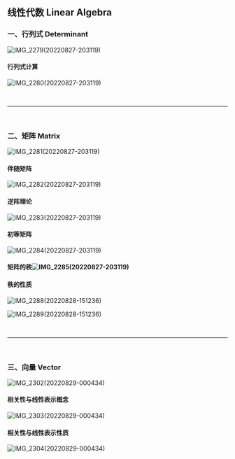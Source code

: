 ## 线性代数 Linear Algebra

### 一、行列式 Determinant

![IMG_2279(20220827-203119)](https://gitee.com/lynbz1018/image/raw/master/img/20220827203349.JPG)

#### 行列式计算

![IMG_2280(20220827-203119)](https://gitee.com/lynbz1018/image/raw/master/img/20220827203417.JPG)

​      

****

​     

### 二、矩阵 Matrix

![IMG_2281(20220827-203119)](https://gitee.com/lynbz1018/image/raw/master/img/20220827203425.JPG)

#### 伴随矩阵

![IMG_2282(20220827-203119)](https://gitee.com/lynbz1018/image/raw/master/img/20220827203431.JPG)

#### 逆阵理论

![IMG_2283(20220827-203119)](https://gitee.com/lynbz1018/image/raw/master/img/20220827203438.JPG)

#### 初等矩阵

![IMG_2284(20220827-203119)](https://gitee.com/lynbz1018/image/raw/master/img/20220827203444.JPG)



#### 矩阵的秩![IMG_2285(20220827-203119)](https://gitee.com/lynbz1018/image/raw/master/img/20220827203502.JPG)

#### 秩的性质

![IMG_2288(20220828-151236)](https://gitee.com/lynbz1018/image/raw/master/img/20220828151525.JPG)



![IMG_2289(20220828-151236)](https://gitee.com/lynbz1018/image/raw/master/img/20220828151548.JPG)

​    

*****

​     

### 三、向量 Vector

![IMG_2302(20220829-000434)](https://gitee.com/lynbz1018/image/raw/master/img/20220829000612.JPG)

#### 相关性与线性表示概念

![IMG_2303(20220829-000434)](https://gitee.com/lynbz1018/image/raw/master/img/20220829000623.JPG)

#### 相关性与线性表示性质

![IMG_2304(20220829-000434)](https://gitee.com/lynbz1018/image/raw/master/img/20220829000711.JPG)